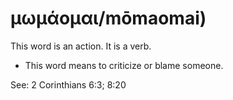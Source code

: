 # μωμάομαι/mōmaomai)
This word is an action. It is a verb.

* This word means to criticize or blame someone. 

See: 2 Corinthians 6:3; 8:20
